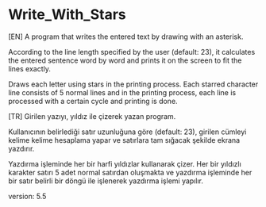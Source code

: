 # Write_With_Stars

[EN]
A program that writes the entered text by drawing with an asterisk.

According to the line length specified by the user (default: 23), it 
calculates the entered sentence word by word and prints it on the 
screen to fit the lines exactly.

Draws each letter using stars in the printing process. Each starred 
character line consists of 5 normal lines and in the printing process, 
each line is processed with a certain cycle and printing is done.




[TR]
Girilen yazıyı, yıldız ile çizerek yazan program.

Kullanıcının belirlediği satır uzunluğuna göre (default: 23), girilen cümleyi
kelime kelime hesaplama yapar ve satırlara tam sığacak şekilde ekrana yazdırır.

Yazdırma işleminde her bir harfi yıldızlar kullanarak çizer.
Her bir yıldızlı karakter satırı 5 adet normal satırdan oluşmakta ve yazdırma 
işleminde her bir satır belirli bir döngü ile işlenerek yazdırma işlemi yapılır.

version: 5.5
